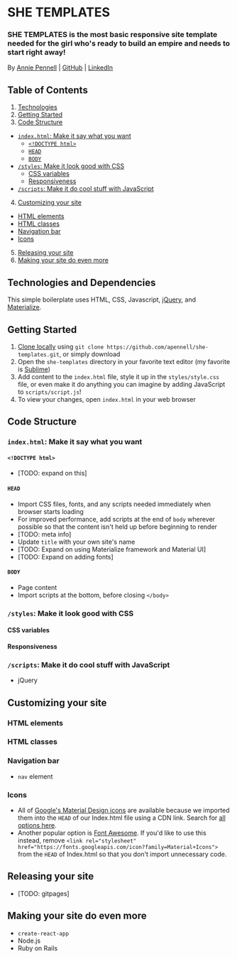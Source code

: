# SHE TEMPLATES

### **SHE TEMPLATES** is the most basic responsive site template needed for the girl who's ready to build an empire and needs to start right away!

By [Annie Pennell](http://anniepennell.com/) | [GitHub](https://github.com/apennell) | [LinkedIn](https://www.linkedin.com/in/anniepennell/)


## Table of Contents

1. [Technologies](#technologies-and-dependencies)
2. [Getting Started](#getting-started)
3. [Code Structure](#code-structure)
  * [`index.html`: Make it say what you want](#indexhtml-make-it-say-what-you-want)
    * [`<!DOCTYPE html>`](#doctype-html)
    * [`HEAD`](#head)
    * [`BODY`](#body)
  * [`/styles`: Make it look good with CSS](#styles-make-it-look-good-with-css)
    * [CSS variables](#css-variables)
    * [Responsiveness](#responsiveness)
  * [`/scripts`: Make it do cool stuff with JavaScript](#scripts-make-it-do-cool-stuff-with-javascript)
4. [Customizing your site](#customizing-your-site)
  * [HTML elements](#html-elements)
  * [HTML classes](#html-classes)
  * [Navigation bar](#navigation-bar)
  * [Icons](#icons)
5. [Releasing your site](#releasing-your-site)
6. [Making your site do even more](#making-your-site-do-even-more)


## Technologies and Dependencies

This simple boilerplate uses HTML, CSS, Javascript, [jQuery](https://jquery.com/), and [Materialize](https://materializecss.com/).


## Getting Started

1. [Clone locally](https://git-scm.com/book/en/v2/Git-Basics-Getting-a-Git-Repository) using `git clone https://github.com/apennell/she-templates.git`, or simply download
2. Open the `she-templates` directory in your favorite text editor (my favorite is [Sublime](https://www.sublimetext.com/3))
3. Add content to the `index.html` file, style it up in the `styles/style.css` file, or even make it do anything you can imagine by adding JavaScript to `scripts/script.js`!
4. To view your changes, open `index.html` in your web browser


## Code Structure

### `index.html`: Make it say what you want

#### `<!DOCTYPE html>`

* [TODO: expand on this]


#### `HEAD`

* Import CSS files, fonts, and any scripts needed immediately when browser starts loading
* For improved performance, add scripts at the end of `body` wherever possible so that the content isn't held up before beginning to render
* [TODO: meta info]
* Update `title` with your own site's name
* [TODO: Expand on using Materialize framework and Material UI]
* [TODO: Expand on adding fonts]


#### `BODY`

* Page content
* Import scripts at the bottom, before closing `</body>`


### `/styles`: Make it look good with CSS

#### CSS variables


#### Responsiveness


### `/scripts`: Make it do cool stuff with JavaScript

* jQuery


## Customizing your site

### HTML elements


### HTML classes


### Navigation bar

* `nav` element


### Icons

* All of [Google's Material Design icons](https://material.io/resources/icons/?style=baseline) are
available because we imported them into the `HEAD` of our Index.html file using a CDN link. Search
for [all options here](https://material.io/resources/icons/?style=baseline).
* Another popular option is [Font Awesome](https://fontawesome.com/). If you'd like to use this
instead, remove `<link rel="stylesheet" href="https://fonts.googleapis.com/icon?family=Material+Icons">`
from the `HEAD` of Index.html so that you don't import unnecessary code.


## Releasing your site

* [TODO: gitpages]


## Making your site do even more

* `create-react-app`
* Node.js
* Ruby on Rails
